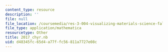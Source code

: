 ```yaml
---
content_type: resource
description: ''
file: null
file_location: /coursemedia/res-3-004-visualizing-materials-science-fall-2017/d48345fc65d4a77ffc56811a7727e08c_2017_chyr.nb
file_type: application/mathematica
resourcetype: Other
title: 2017_chyr.nb
uid: d48345fc-65d4-a77f-fc56-811a7727e08c
---
```

